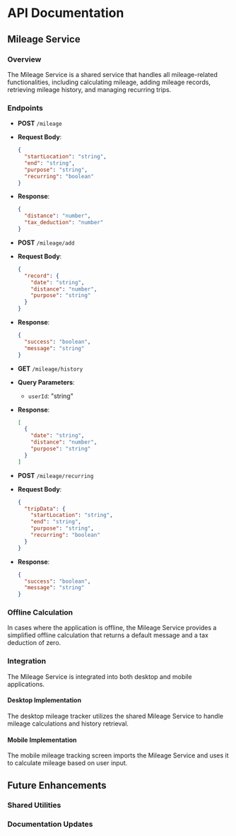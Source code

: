 # API Documentation

## Mileage Service

### Overview
The Mileage Service is a shared service that handles all mileage-related functionalities, including calculating mileage, adding mileage records, retrieving mileage history, and managing recurring trips.

### Endpoints
  - **POST** `/mileage`
  - **Request Body**: 
    ```json
    {
      "startLocation": "string",
      "end": "string",
      "purpose": "string",
      "recurring": "boolean"
    }
    ```
  - **Response**: 
    ```json
    {
      "distance": "number",
      "tax_deduction": "number"
    }
    ```

  - **POST** `/mileage/add`
  - **Request Body**: 
    ```json
    {
      "record": {
        "date": "string",
        "distance": "number",
        "purpose": "string"
      }
    }
    ```
  - **Response**: 
    ```json
    {
      "success": "boolean",
      "message": "string"
    }
    ```

  - **GET** `/mileage/history`
  - **Query Parameters**: 
    - `userId`: "string"
  - **Response**: 
    ```json
    [
      {
        "date": "string",
        "distance": "number",
        "purpose": "string"
      }
    ]
    ```

  - **POST** `/mileage/recurring`
  - **Request Body**: 
    ```json
    {
      "tripData": {
        "startLocation": "string",
        "end": "string",
        "purpose": "string",
        "recurring": "boolean"
      }
    }
    ```
  - **Response**: 
    ```json
    {
      "success": "boolean",
      "message": "string"
    }
    ```

### Offline Calculation
In cases where the application is offline, the Mileage Service provides a simplified offline calculation that returns a default message and a tax deduction of zero.

### Integration
The Mileage Service is integrated into both desktop and mobile applications. 

#### Desktop Implementation
The desktop mileage tracker utilizes the shared Mileage Service to handle mileage calculations and history retrieval.

#### Mobile Implementation
The mobile mileage tracking screen imports the Mileage Service and uses it to calculate mileage based on user input.

## Future Enhancements
### Shared Utilities

### Documentation Updates
